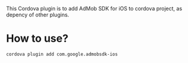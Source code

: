 
This Cordova plugin is to add AdMob SDK for iOS to cordova project, as depency of other plugins.

# How to use? #

    cordova plugin add com.google.admobsdk-ios
    
